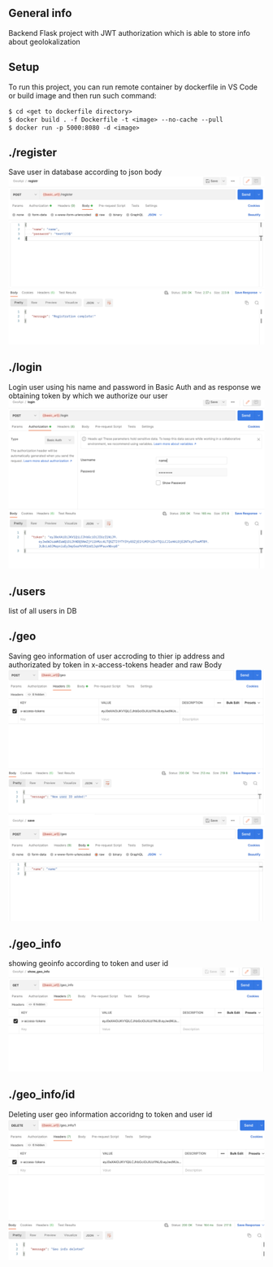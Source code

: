 ## General info
Backend Flask project with JWT authorization which is able to store info about geolokalization

## Setup
To run this project, you can run remote container by dockerfile in VS Code or build image and then run such command:

```
$ cd <get to dockerfile directory>
$ docker build . -f Dockerfile -t <image> --no-cache --pull
$ docker run -p 5000:8080 -d <image>
```

## ./register
Save user in database according to json body
![Algorithm schema](./images/1.png)

## ./login
Login user using his name and password in Basic Auth and as response we obtaining token by which we authorize our user
![Algorithm schema](./images/2.png)

## ./users
list of all users in DB

## ./geo 
Saving geo information of user accroding to thier ip address and authorizated by token in x-access-tokens header and raw Body
![Algorithm schema](./images/3.png)
![Algorithm schema](./images/4.png)

## ./geo_info
showing geoinfo according to token and user id
![Algorithm schema](./images/5.png)

## ./geo_info/id
Deleting user geo information accoridng to token and user id
![Algorithm schema](./images/6.png)
